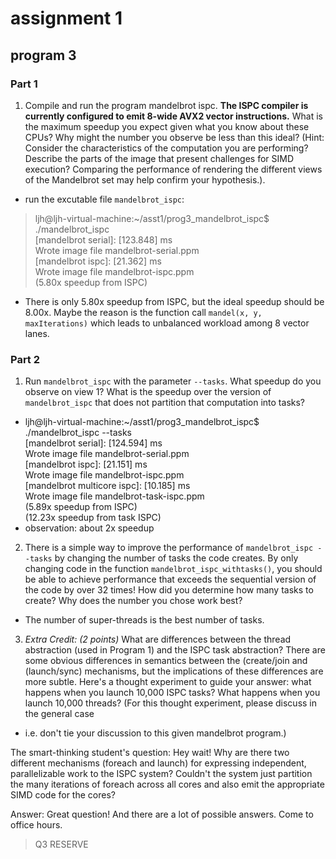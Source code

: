 # assignment 1
## program 3
### Part 1
1.  Compile and run the program mandelbrot ispc. __The ISPC compiler is currently configured to emit 8-wide AVX2 vector instructions.__  What is the maximum
  speedup you expect given what you know about these CPUs?
  Why might the number you observe be less than this ideal? (Hint:
  Consider the characteristics of the computation you are performing?
  Describe the parts of the image that present challenges for SIMD
  execution? Comparing the performance of rendering the different views
  of the Mandelbrot set may help confirm your hypothesis.).  

- run the excutable file `mandelbrot_ispc`:
> ljh@ljh-virtual-machine:~/asst1/prog3_mandelbrot_ispc$ ./mandelbrot_ispc   
[mandelbrot serial]:            [123.848] ms  
Wrote image file mandelbrot-serial.ppm  
[mandelbrot ispc]:              [21.362] ms  
Wrote image file mandelbrot-ispc.ppm  
                                (5.80x speedup from ISPC)  
- There is only 5.80x speedup from ISPC, but the ideal speedup should be 8.00x. Maybe the reason is the function call `mandel(x, y, maxIterations)` which leads to unbalanced workload among 8 vector lanes.

### Part 2
1.  Run `mandelbrot_ispc` with the parameter `--tasks`. What speedup do you
  observe on view 1? What is the speedup over the version of `mandelbrot_ispc` that
  does not partition that computation into tasks?

- ljh@ljh-virtual-machine:~/asst1/prog3_mandelbrot_ispc$ ./mandelbrot_ispc --tasks  
[mandelbrot serial]:            [124.594] ms  
Wrote image file mandelbrot-serial.ppm  
[mandelbrot ispc]:              [21.151] ms  
Wrote image file mandelbrot-ispc.ppm  
[mandelbrot multicore ispc]:    [10.185] ms  
Wrote image file mandelbrot-task-ispc.ppm  
                                (5.89x speedup from ISPC)  
                                (12.23x speedup from task ISPC)  
- observation: about 2x speedup 

2.  There is a simple way to improve the performance of
  `mandelbrot_ispc --tasks` by changing the number of tasks the code
  creates. By only changing code in the function
  `mandelbrot_ispc_withtasks()`, you should be able to achieve
  performance that exceeds the sequential version of the code by over 32 times!
  How did you determine how many tasks to create? Why does the
  number you chose work best?

- The number of super-threads is the best number of tasks. 


3.  _Extra Credit: (2 points)_ What are differences between the thread
  abstraction (used in Program 1) and the ISPC task abstraction? There
  are some obvious differences in semantics between the (create/join
  and (launch/sync) mechanisms, but the implications of these differences
  are more subtle. Here's a thought experiment to guide your answer: what
  happens when you launch 10,000 ISPC tasks? What happens when you launch
  10,000 threads? (For this thought experiment, please discuss in the general case
  - i.e. don't tie your discussion to this given mandelbrot program.)

  The smart-thinking student's question: Hey wait! Why are there two different mechanisms (foreach and launch) for expressing independent, parallelizable work to the ISPC system? Couldn't the system just partition the many iterations of foreach across all cores and also emit the appropriate SIMD code for the cores?

Answer: Great question! And there are a lot of possible answers. Come to office hours.
 > Q3 RESERVE